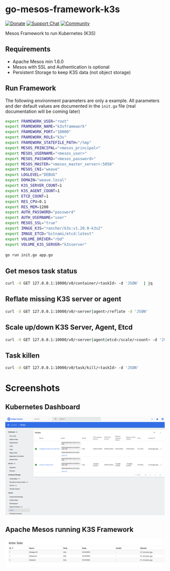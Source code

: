 # go-mesos-framework-k3s

[![Donate](https://img.shields.io/liberapay/receives/AVENTER.svg?logo=liberapay)](https://liberapay.com/mesos)
[![Support Chat](https://img.shields.io/static/v1?label=Chat&message=Support&color=brightgreen)](https://riot.im/app/#/room/#support:matrix.aventer.biz)
[![Community](https://img.shields.io/static/v1?label=Community&message=Talk&color=brightgreen)](https://community.aventer.biz/post/46)


Mesos Framework to run Kubernetes (K3S)

## Requirements

- Apache Mesos min 1.6.0
- Mesos with SSL and Authentication is optional
- Persistent Storage to keep K3S data (not object storage)

## Run Framework 

The following environment parameters are only a example. All parameters and der default values are documented in the `init.go` file (real documentation will be coming later)


```Bash
export FRAMEWORK_USER="root"
export FRAMEWORK_NAME="k3sframework"
export FRAMEWORK_PORT="10000"
export FRAMEWORK_ROLE="k3s"
export FRAMEWORK_STATEFILE_PATH="/tmp"
export MESOS_PRINCIPAL="<mesos_principal>"
export MESOS_USERNAME="<mesos_user>"
export MESOS_PASSWORD="<mesos_password>"
export MESOS_MASTER="<mesos_master_server>:5050"
export MESOS_CNI="weave"
export LOGLEVEL="DEBUG"
export DOMAIN="weave.local"
export K3S_SERVER_COUNT=1
export K3S_AGENT_COUNT=1
export ETCD_COUNT=1
export RES_CPU=0.1
export RES_MEM=1200
export AUTH_PASSWORD="password"
export AUTH_USERNAME="user"
export MESOS_SSL="true"
export IMAGE_K3S="rancher/k3s:v1.20.0-k3s2"
export IMAGE_ETCD="bitnami/etcd:latest"
export VOLUME_DRIVER="rbd"
export VOLUME_K3S_SERVER="k3sserver"

go run init.go app.go
```

## Get mesos task status

```Bash
curl -X GET 127.0.0.1:10000/v0/container/<taskId> -d 'JSON'  | jq
```

## Reflate missing K3S server or agent

```Bash
curl -X GET 127.0.0.1:10000/v0/<server|agent>/reflate -d 'JSON'
```

## Scale up/down K3S Server, Agent, Etcd

```Bash
curl -X GET 127.0.0.1:10000/v0/<server|agent|etcd>/scale/<count> -d 'JSON'
```

## Task killen

```Bash
curl -X GET 127.0.0.1:10000/v0/task/kill/<taskId> -d 'JSON'
```

# Screenshots

## Kubernetes Dashboard

![image_2021-05-01-15-09-30](vx_images/image_2021-05-01-15-09-30.png)

## Apache Mesos running K3S Framework

![image_2021-05-01-15-10-54](vx_images/image_2021-05-01-15-10-54.png)
